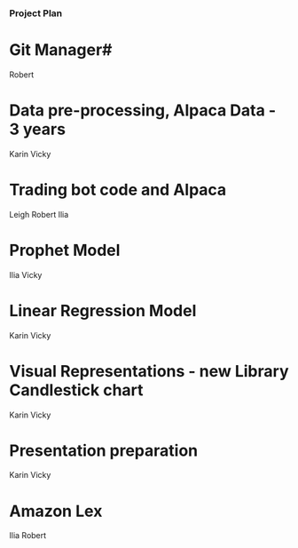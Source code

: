 ### Project Plan ###

# Git Manager# 
Robert

# Data pre-processing, Alpaca Data - 3 years #
Karin
Vicky

# Trading bot code and Alpaca #
Leigh
Robert
Ilia

# Prophet Model #
Ilia
Vicky

# Linear Regression Model #
Karin
Vicky

# Visual Representations - new Library Candlestick chart #
Karin
Vicky


# Presentation preparation #
Karin
Vicky

# Amazon Lex #
Ilia
Robert
